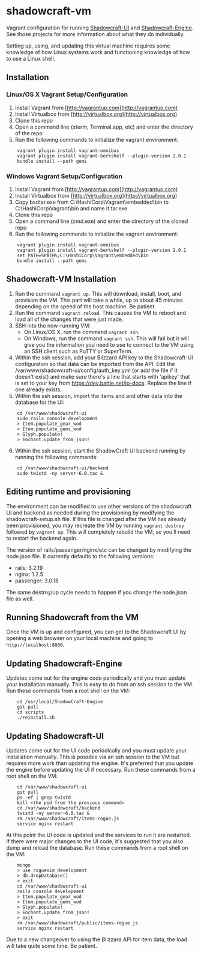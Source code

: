 shadowcraft-vm
==============

Vagrant configuration for running [Shadowcraft-UI](https://github.com/cheald/shadowcraft-ui) and [Shadowcraft-Engine](https://github.com/dazer/ShadowCraft-Engine).  See those projects for more information about what they do individually.

Setting up, using, and updating this virtual machine requires some knowledge of how Linux systems work and functioning knowledge of how to use a Linux shell.

## Installation

### Linux/OS X Vagrant Setup/Configuration

1. Install Vagrant from [http://vagrantup.com](http://vagrantup.com)
2. Install Virtualbox from [http://virtualbox.org](http://virtualbox.org)
3. Clone this repo
4. Open a command line (xterm, Terminal.app, etc) and enter the directory of the repo
5. Run the following commands to initialize the vagrant environment:
```
    vagrant plugin install vagrant-omnibus
    vagrant plugin install vagrant-berkshelf --plugin-version 2.0.1
    bundle install --path gems
```

### Windows Vagrant Setup/Configuration

1. Install Vagrant from [http://vagrantup.com](http://vagrantup.com)
2. Install Virtualbox from [http://virtualbox.org](http://virtualbox.org)
3. Copy bsdtar.exe from C:\HashiCorp\Vagrant\embedded\bin to C:\HashiCorp\Vagrant\bin and name it tar.exe.
4. Clone this repo
5. Open a command line (cmd.exe) and enter the directory of the cloned repo
6. Run the following commands to initialize the vagrant environment:
```
    vagrant plugin install vagrant-omnibus
    vagrant plugin install vagrant-berkshelf --plugin-version 2.0.1
    set PATH=%PATH%;C:\HashiCorp\Vagrant\embedded\bin
    bundle install --path gems
```

## Shadowcraft-VM Installation

1. Run the command `vagrant up`.  This will download, install, boot, and provision the VM.  This part will take a while, up to about 45 minutes depending on the speed of the host machine. Be patient.
2. Run the command `vagrant reload`.  This causes the VM to reboot and load all of the changes that were just made.
3. SSH into the now-running VM:
   - On Linux/OS X, run the command `vagrant ssh`.
   - On Windows, run the command `vagrant ssh`.  This will fail but it will give you the information you need to use to connect to the VM using an SSH client such as PuTTY or SuperTerm.
4. Within the ssh session, add your Blizzard API key to the Shadowcraft-UI configuration so that data can be imported from the API.  Edit the /var/www/shadowcraft-ui/config/auth_key.yml (or add the file if it doesn't exist) and make sure there's a line that starts with 'apikey' that is set to your key from https://dev.battle.net/io-docs.  Replace the line if one already exists.
5. Within the ssh session, import the items and and other data into the database for the UI:
```
    cd /var/www/shadowcraft-ui
    sudo rails console development
    > Item.populate_gear_wod
    > Item.populate_gems_wod
    > Glyph.populate!
    > Enchant.update_from_json!
```
6. Within the ssh session, start the ShadowCraft UI backend running by running the following commands:
```
    cd /var/www/shadowcraft-ui/backend
    sudo twistd -ny server-6.0.tac &
```

## Editing runtime and provisioning

The environment can be modified to use other versions of the shadowcraft UI and backend as needed during the provisioning by modifying the shadowcraft-setup.sh file.  If this file is changed after the VM has already been provisioned, you may recreate the VM by running `vagrant destroy` followed by `vagrant up`.  This will completely rebuild the VM, so you'll need to restart the backend again.

The version of rails/passenger/nginx/etc can be changed by modifying the node.json file.  It currently defaults to the following versions:

* rails: 3.2.19
* nginx: 1.2.5
* passenger: 3.0.18

The same destroy/up cycle needs to happen if you change the node.json file as well.

## Running Shadowcraft from the VM

Once the VM is up and configured, you can get to the Shadowcraft UI by opening a web browser on your local machine and going to `http://localhost:8080`.

## Updating Shadowcraft-Engine

Updates come out for the engine code periodically and you must update your installation manually.  This is easy to do from an ssh session to the VM.  Run these commands from a root shell on the VM:
```
    cd /usr/local/ShadowCraft-Engine
    git pull
    cd scripts
    ./reinstall.sh
```

## Updating Shadowcraft-UI

Updates come out for the UI code periodically and you must update your installation manually.  This is possible via an ssh session to the VM but requires more work than updating the engine.  It's preferred that you update the engine before updating the UI if necessary.  Run these commands from a root shell on the VM:
```
	cd /var/www/shadowcraft-ui
	git pull
	ps -ef | grep twistd
	kill <the pid from the previous command>
	cd /var/www/shadowcraft/backend
	twistd -ny server-6.0.tac &
	rm /var/www/shadowcraft/items-rogue.js
	service nginx restart
```
At this point the UI code is updated and the services to run it are restarted.  If there were major changes to the UI code, it's suggested that you also dump and reload the database.  Run these commands from a root shell on the VM:
```
	mongo
	> use roguesim_development
	> db.dropDatabase()
	> exit
	cd /var/www/shadowcraft-ui
	rails console development
	> Item.populate_gear_wod
	> Item.populate_gems_wod
	> Glyph.populate!
	> Enchant.update_from_json!
	> exit
	rm /var/www/shadowcraft/public/items-rogue.js
	service nginx restart
```
Due to a new changeover to using the Blizzard API for item data, the load will take quite some time.  Be patient.
